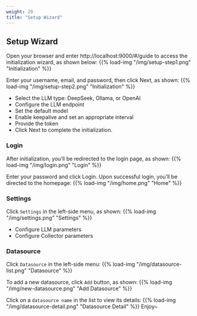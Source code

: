```yaml
---
weight: 20
title: "Setup Wizard"
---
```



## Setup Wizard

Open your browser and enter http://localhost:9000/#/guide to access the initialization wizard, as shown below:
{{% load-img "/img/setup-step1.png" "Initialization" %}}

Enter your username, email, and password, then click Next, as shown:
{{% load-img "/img/setup-step2.png" "Initialization" %}}

- Select the LLM type: DeepSeek, Ollama, or OpenAI
- Configure the LLM endpoint
- Set the default model
- Enable keepalive and set an appropriate interval
- Provide the token
- Click Next to complete the initialization.

### Login
After initialization, you’ll be redirected to the login page, as shown:
{{% load-img "/img/login.png" "Login" %}}

Enter your password and click Login. Upon successful login, you’ll be directed to the homepage:
{{% load-img "/img/home.png" "Home" %}}

### Settings
Click `Settings` in the left-side menu, as shown:
{{% load-img "/img/settings.png" "Settings" %}}

- Configure LLM parameters
- Configure Collector parameters

### Datasource
Click `Datasource` in the left-side menu:
{{% load-img "/img/datasource-list.png" "Datasource" %}}

To add a new datasource, click `Add` button, as shown:
{{% load-img "/img/new-datasource.png" "Add Datasource" %}}

Click on a `datasource name` in the list to view its details:
{{% load-img "/img/datasource-detail.png" "Datasource Detail" %}}
Enjoy~
